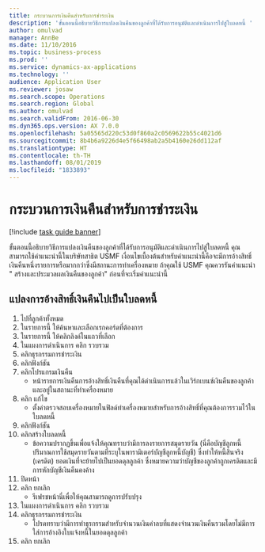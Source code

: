 ```yaml
---
title: กระบวนการเงินคืนสำหรับการชำระเงิน
description: 'ขั้นตอนนี้อธิบายวิธีการแปลงเงินคืนของลูกค้าที่ได้รับการอนุมัติและดำเนินการไปสู่ใบลดหนี้ '
author: omulvad
manager: AnnBe
ms.date: 11/10/2016
ms.topic: business-process
ms.prod: ''
ms.service: dynamics-ax-applications
ms.technology: ''
audience: Application User
ms.reviewer: josaw
ms.search.scope: Operations
ms.search.region: Global
ms.author: omulvad
ms.search.validFrom: 2016-06-30
ms.dyn365.ops.version: AX 7.0.0
ms.openlocfilehash: 5a05565d220c53d0f860a2c0569622b55c4021d6
ms.sourcegitcommit: 8b4b6a9226d4e5f66498ab2a5b4160e26dd112af
ms.translationtype: HT
ms.contentlocale: th-TH
ms.lasthandoff: 08/01/2019
ms.locfileid: "1833893"
---
```

# <a name="process-rebates-for-payment"></a>กระบวนการเงินคืนสำหรับการชำระเงิน

[!include [task guide banner](../../includes/task-guide-banner.md)]

ขั้นตอนนี้อธิบายวิธีการแปลงเงินคืนของลูกค้าที่ได้รับการอนุมัติและดำเนินการไปสู่ใบลดหนี้  คุณสามารถใช้คำแนะนำนี้ในบริษัทสาธิต USMF  เงื่อนไขเบื้องต้นสำหรับคำแนะนำนี้คือจะมีการอ้างสิทธิ์เงินคืนหนึ่งรายการหรือมากกว่าซึ่งมีสถานะการทำเครื่องหมาย  ถ้าคุณใช้ USMF คุณควรรันคำแนะนำ " สร้างและประมวลผลเงินคืนของลูกค้า" ก่อนที่จะเริ่มคำแนะนำนี้


## <a name="convert-rebate-claims-to-credit-note"></a>แปลงการอ้างสิทธิ์เงินคืนไปเป็นใบลดหนี้
1. ไปที่ลูกค้าทั้งหมด
2. ในรายการนี้ ให้ค้นหาและเลือกเรกคอร์ดที่ต้องการ
3. ในรายการนี้ ให้คลิกลิงค์ในแถวที่เลือก
4. ในแผงการดำเนินการ คลิก รวบรวม
5. คลิกธุรกรรมการชำระเงิน
6. คลิกฟังก์ชัน
7. คลิกโปรแกรมเงินคืน
    * หน้ารายการเงินคืนการอ้างสิทธิ์เงินคืนที่คุณได้ดำเนินการแล้วในเวิร์กเบนซ์เงินคืนของลูกค้าและอยู่ในสถานะที่ทำเครื่องหมาย    
8. คลิก แก้ไข
    * ตั้งค่าตรวจสอบเครื่องหมายในฟิลด์ทำเครื่องหมายสำหรับการอ้างสิทธิ์ที่คุณต้องการรวมไว้ในใบลดหนี้   
9. คลิกฟังก์ชัน
10. คลิกสร้างใบลดหนี้
    * ข้อความปรากฏขึ้นเพื่อแจ้งให้คุณทราบว่ามีการลงรายการสมุดรายวัน (นี่คือบัญชีลูกหนี้ปริมาณการใช้สมุดรายวันตามที่ระบุในพารามิเตอร์บัญชีลูกหนี้บัญชี)  ซึ่งทำให้หนี้สินจริง (เครดิต) ยอดเงินที่จะย้ายไปเป็นยอดดุลลูกค้า ซึ่งหมายความว่าบัญชีของลูกค้าถูกเครดิตและมีการหักบัญชีเงินคืนคงค้าง  
11. ปิดหน้า
12. คลิก ยกเลิก
    * รีเฟรชหน้านี่เพื่อให้คุณสามารถดูการปรับปรุง  
13. ในแผงการดำเนินการ คลิก รวบรวม
14. คลิกธุรกรรมการชำระเงิน
    * โปรดทราบว่ามีการทำธุรกรรมสำหรับจำนวนเงินค่าลบที่แสดงจำนวนเงินคืนรวมโดยไม่มีการใส่การอ้างอิงใบแจ้งหนี้ในยอดดุลลูกค้า   
15. คลิก ยกเลิก

